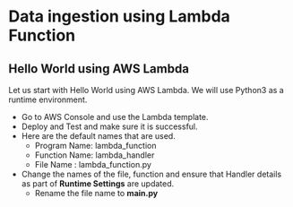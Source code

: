 # Data ingestion using Lambda Function
## Hello World using AWS Lambda
Let us start with Hello World using AWS Lambda. We will use Python3 as a runtime environment.
* Go to AWS Console and use the Lambda template.
* Deploy and Test and make sure it is successful.
* Here are the default names that are used.
  * Program Name: lambda_function
  * Function Name: lambda_handler
  * File Name : lambda_function.py
* Change the names of the file, function and ensure that Handler details as part of **Runtime Settings** are updated.
  * Rename the file name to **main.py**
